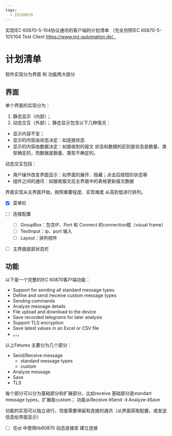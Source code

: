 ```yaml
---
tags:
  - IEC60870
---
```

实现IEC 60870-5-104协议通讯的客户端的计划清单
（完全仿照IEC 60870-5-101/104 Test Client https://www.mz-automation.de）
<!-- more -->
# 计划清单
 软件实现分为界面 和 功能两大部分

## 界面

单个界面的实现分为：
1. 静态显示（内部）；
2. 动态交互（外部）；
静态显示包含以下几种情况：
- 显示内容不变；
- 显示的内容由状态决定：如连接状态
- 显示的内容由数据决定：如接收到的报文
状态和数据的区别是状态是数量、类型确定的，而数据是数量、类型不确定的。

动态交互包括：
- 用户操作改变界面显示：如界面的展开、隐藏；点击后按钮的状态等
- 组件之间的通讯：如接收报文后主界面中的表格更新报文数据

界面实现从主界面开始，按照重要程度、实现难度 从高到低进行排列。
- [x] 菜单栏
- [ ] 连接配置
	- [ ] GroupBox：包含IP、Port 和 Connect 的connection框（visual frame）
	- [ ] TextInput：ip、port 输入
	- [ ] Layout：排列控件
- [ ] 主界面底部状态栏



## 功能
以下是一个完整的IEC 60870客户端功能：
- Support for sending all standard message types
- Define and send /receive custom message types
- Sending commands
- Analyze message details
- File upload and download to the device
- Save recorded telegrams for later analysis
- Support TLS encryption
- Save latest values in an Excel or CSV file
- 。。。

以上Fetures 主要分为几个部分：
- Send/Receive message 
	- standard message types 
	- custom 
- Analyze message
- Save
- TLS

每个部分可以分为基础部分和扩展部分，比如receive 基础部分是standart message types，扩展是custom；
功能从Receive-》Send -》 Analyze-》Save

功能的实现可以独立进行，但是需要保留和连接的通讯（从界面获取配置，或发送信息给界面显示）


- [ ] 在qt 中使用lib60870 动态连接库 建立连接
	

